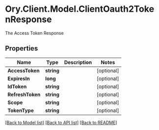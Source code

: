 # Ory.Client.Model.ClientOauth2TokenResponse
The Access Token Response

## Properties

Name | Type | Description | Notes
------------ | ------------- | ------------- | -------------
**AccessToken** | **string** |  | [optional] 
**ExpiresIn** | **long** |  | [optional] 
**IdToken** | **string** |  | [optional] 
**RefreshToken** | **string** |  | [optional] 
**Scope** | **string** |  | [optional] 
**TokenType** | **string** |  | [optional] 

[[Back to Model list]](../README.md#documentation-for-models) [[Back to API list]](../README.md#documentation-for-api-endpoints) [[Back to README]](../README.md)


